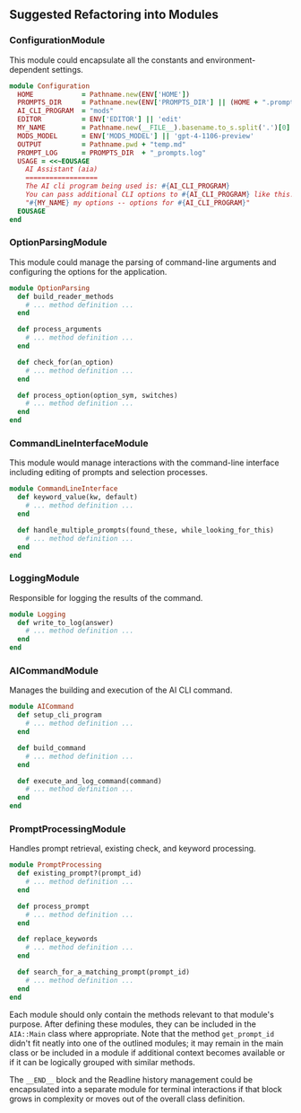 ## Suggested Refactoring into Modules

### ConfigurationModule

This module could encapsulate all the constants and environment-dependent settings.

```ruby
module Configuration
  HOME            = Pathname.new(ENV['HOME'])
  PROMPTS_DIR     = Pathname.new(ENV['PROMPTS_DIR'] || (HOME + ".prompts_dir"))
  AI_CLI_PROGRAM  = "mods"
  EDITOR          = ENV['EDITOR'] || 'edit'
  MY_NAME         = Pathname.new(__FILE__).basename.to_s.split('.')[0]
  MODS_MODEL      = ENV['MODS_MODEL'] || 'gpt-4-1106-preview'
  OUTPUT          = Pathname.pwd + "temp.md"
  PROMPT_LOG      = PROMPTS_DIR  + "_prompts.log"
  USAGE = <<~EOUSAGE
    AI Assistant (aia)
    ==================
    The AI cli program being used is: #{AI_CLI_PROGRAM}
    You can pass additional CLI options to #{AI_CLI_PROGRAM} like this:
    "#{MY_NAME} my options -- options for #{AI_CLI_PROGRAM}"
  EOUSAGE
end
```

### OptionParsingModule

This module could manage the parsing of command-line arguments and configuring the options for the application.

```ruby
module OptionParsing
  def build_reader_methods
    # ... method definition ...
  end

  def process_arguments
    # ... method definition ...
  end

  def check_for(an_option)
    # ... method definition ...
  end

  def process_option(option_sym, switches)
    # ... method definition ...
  end
end
```

### CommandLineInterfaceModule

This module would manage interactions with the command-line interface including editing of prompts and selection processes.

```ruby
module CommandLineInterface
  def keyword_value(kw, default)
    # ... method definition ...
  end

  def handle_multiple_prompts(found_these, while_looking_for_this)
    # ... method definition ...
  end
end
```

### LoggingModule

Responsible for logging the results of the command.

```ruby
module Logging
  def write_to_log(answer)
    # ... method definition ...
  end
end
```

### AICommandModule

Manages the building and execution of the AI CLI command.

```ruby
module AICommand
  def setup_cli_program
    # ... method definition ...
  end

  def build_command
    # ... method definition ...
  end

  def execute_and_log_command(command)
    # ... method definition ...
  end
end
```

### PromptProcessingModule

Handles prompt retrieval, existing check, and keyword processing.

```ruby
module PromptProcessing
  def existing_prompt?(prompt_id)
    # ... method definition ...
  end

  def process_prompt
    # ... method definition ...
  end

  def replace_keywords
    # ... method definition ...
  end

  def search_for_a_matching_prompt(prompt_id)
    # ... method definition ...
  end
end
```

Each module should only contain the methods relevant to that module's purpose. After defining these modules, they can be included in the `AIA::Main` class where appropriate. Note that the method `get_prompt_id` didn't fit neatly into one of the outlined modules; it may remain in the main class or be included in a module if additional context becomes available or if it can be logically grouped with similar methods.

The `__END__` block and the Readline history management could be encapsulated into a separate module for terminal interactions if that block grows in complexity or moves out of the overall class definition.

